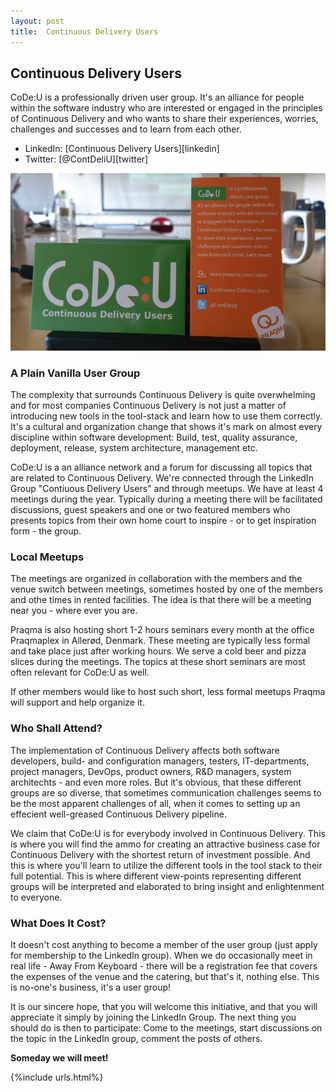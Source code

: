 ```yaml
---
layout: post
title:  Continuous Delivery Users
---
```

## Continuous Delivery Users

CoDe:U  is a professionally driven user group. It's an alliance for people within the software industry who are interested or engaged in the principles of Continuous Delivery and who wants to share their experiences, worries, challenges and successes and to learn from each other.

* LinkedIn: [Continuous Delivery Users][linkedin]
* Twitter: [@ContDeliU][twitter]

<div class="stdcenter"><img src="/images/codeu-biz.jpg"/></div>

### A Plain Vanilla User Group
The complexity that surrounds Continuous Delivery is quite overwhelming and for most companies Continuous Delivery is not just a matter of introducing new tools in the tool-stack and learn how to use them correctly. It's a cultural and organization change that shows it's mark on almost  every discipline within software development: Build, test, quality assurance, deployment, release, system architecture, management etc.

CoDe:U  is a an alliance network and a forum for discussing all topics that are related to Continuous Delivery. We're connected through the LinkedIn Group "Contiuous Delivery Users" and through meetups. We have at least 4 meetings during the year. Typically during a meeting there will be facilitated discussions, guest speakers and one or two featured members who presents topics from their own home court to inspire - or to get inspiration form - the group. 

### Local Meetups
The meetings are organized in collaboration with the members and the venue switch between meetings, sometimes hosted by one of the members and othe times in rented facilities. The idea is that there will be a meeting near you - where ever you are.

Praqma is also hosting short 1-2 hours seminars every month at the office Praqmaplex in Allerød, Denmark. These meeting are typically less formal and take place just after working hours. We serve a cold beer and pizza slices during the meetings. The topics at these short seminars are most often relevant for CoDe:U as well.

If other members would like to host such short, less formal meetups Praqma will support and help organize it.  

### Who Shall Attend?
The implementation of Continuous Delivery affects both software developers, build- and configuration managers, testers, IT-departments, project managers, DevOps, product owners, R&D managers, system architechts - and even more roles. But it's obvious, that these different groups are so diverse, that sometimes communication challenges seems to be the most apparent challenges of all, when it comes to setting up an effecient well-greased Continuous Delivery pipeline.

We claim that CoDe:U is for everybody involved in Continuous Delivery. This is where you will find the ammo for creating an attractive business case for Continuous Delivery with the shortest return of investment possible.  And this is where you'll learn to utilize the different tools in the tool stack to their full potential. This is where different view-points representing different groups will be interpreted and elaborated to bring insight and enlightenment to everyone.

### What Does It Cost?
It doesn't cost anything to become a member of the user group (just apply for membership to the LinkedIn group). When we do occasionally meet in real life - Away From Keyboard - there will be a registration fee that covers the expenses of the venue and the catering, but that's it, nothing else. This is no-one's business, it's a user group! 

It is our sincere hope, that you will welcome this initiative, and that you will appreciate it simply by joining the LinkedIn Group. The next thing you should do is then to participate: Come to the meetings, start discussions on the topic in the LinkedIn group, comment the posts of others.

__Someday we will meet!__

{%include urls.html%} 